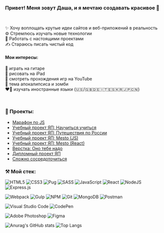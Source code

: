 ### Привет! Меня зовут Даша, и я мечтаю создавать красивое 💖
<br/>

✨ Хочу воплощать крутые идеи сайтов и веб-приложений в реальность \
⚙️ Стремлюсь изучать новые технологии \
🎯 Работать с настоящими проектами \
✍ Стараюсь писать чистый код 
<br/>

#### Мои интересы:
🎸 играть на гитаре \
🎨 рисовать на iPad \
👾 смотреть прохождения игр на YouTube \
🧟 тема апокалипсиса и зомби \
❤️‍🔥 изучать иностранные языки (🇺🇸/🇬🇧🇩🇪🇮🇹🇪🇸🇰🇷🇯🇵🇨🇳)

<br/>

### 🪩 Проекты:
- [Марафон по JS](https://codepen.io/ria04)
- [Учебный проект ЯП: Научиться учиться](https://daria2604.github.io/how-to-learn/)
- [Учебный проект ЯП: Путешествия по России](https://daria2604.github.io/russian-travel/)
- [Учебный проект ЯП: Mesto (JS)](https://daria2604.github.io/mesto/)
- [Учебный проект ЯП: Mesto (React)](https://daria2604.github.io/react-mesto-auth/)
- [Верстка: Оно тебе надо](https://daria2604.github.io/you-need-it/)
- [Дипломный проект ЯП](https://movies.dvr.nomoredomainsicu.ru/)
- [Сложно сосредоточиться](https://no-focus.netlify.app/)

### ⚒️ Мой стек:
![HTML5](https://img.shields.io/badge/html5-%23E34F26.svg?style=for-the-badge&logo=html5&logoColor=white)
![CSS3](https://img.shields.io/badge/css3-%231572B6.svg?style=for-the-badge&logo=css3&logoColor=white)
![Pug](https://img.shields.io/badge/Pug-FFF?style=for-the-badge&logo=pug&logoColor=A86454)
![SASS](https://img.shields.io/badge/SASS-hotpink.svg?style=for-the-badge&logo=SASS&logoColor=white)
![JavaScript](https://img.shields.io/badge/javascript-%23323330.svg?style=for-the-badge&logo=javascript&logoColor=%23F7DF1E)
![React](https://img.shields.io/badge/react-%2320232a.svg?style=for-the-badge&logo=react&logoColor=%2361DAFB)
![NodeJS](https://img.shields.io/badge/node.js-6DA55F?style=for-the-badge&logo=node.js&logoColor=white)
![Express.js](https://img.shields.io/badge/express.js-%23404d59.svg?style=for-the-badge&logo=express&logoColor=%2361DAFB)
<br>

![Webpack](https://img.shields.io/badge/webpack-%238DD6F9.svg?style=for-the-badge&logo=webpack&logoColor=black)
![Gulp](https://img.shields.io/badge/GULP-%23CF4647.svg?style=for-the-badge&logo=gulp&logoColor=white)
![NPM](https://img.shields.io/badge/NPM-%23CB3837.svg?style=for-the-badge&logo=npm&logoColor=white)
![Git](https://img.shields.io/badge/git-%23F05033.svg?style=for-the-badge&logo=git&logoColor=white)
![MongoDB](https://img.shields.io/badge/MongoDB-%234ea94b.svg?style=for-the-badge&logo=mongodb&logoColor=white)
![Postman](https://img.shields.io/badge/Postman-FF6C37?style=for-the-badge&logo=postman&logoColor=white)
<br>

![Visual Studio Code](https://img.shields.io/badge/Visual%20Studio%20Code-0078d7.svg?style=for-the-badge&logo=visual-studio-code&logoColor=white)
![CodePen](https://img.shields.io/badge/Codepen-000000?style=for-the-badge&logo=codepen&logoColor=white)
<br>

![Adobe Photoshop](https://img.shields.io/badge/adobe%20photoshop-%2331A8FF.svg?style=for-the-badge&logo=adobe%20photoshop&logoColor=white)
![Figma](https://img.shields.io/badge/figma-%23F24E1E.svg?style=for-the-badge&logo=figma&logoColor=white)

![Anurag's GitHub stats](https://github-readme-stats.vercel.app/api?username=daria2604&count_private=true&show_icons=true&theme=buefy)
![Top Langs](https://github-readme-stats.vercel.app/api/top-langs/?username=daria2604&layout=compact)

